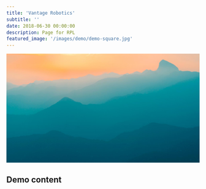 ```yaml
---
title: 'Vantage Robotics'
subtitle: ''
date: 2018-06-30 00:00:00
description: Page for RPL
featured_image: '/images/demo/demo-square.jpg'
---
```


![](/images/demo/demo-landscape.jpg)

## Demo content